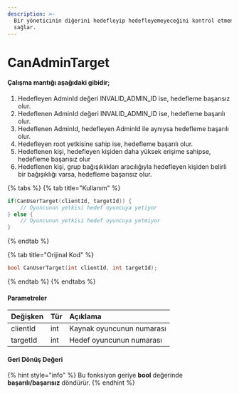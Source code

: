 ```yaml
---
description: >-
  Bir yöneticinin diğerini hedefleyip hedefleyemeyeceğini kontrol etmenizi
  sağlar.
---
```


# CanAdminTarget

#### Çalışma mantığı aşağıdaki gibidir;

1. Hedefleyen AdminId değeri INVALID\_ADMIN\_ID ise, hedefleme başarısız olur.
2. Hedeflenen AdminId değeri INVALID\_ADMIN\_ID ise, hedefleme başarılı olur.
3. Hedeflenen AdminId, hedefleyen AdminId ile aynıysa hedefleme başarılı olur.
4. Hedefleyen root yetkisine sahip ise, hedefleme başarılı olur.
5. Hedeflenen kişi, hedefleyen kişiden daha yüksek erişime sahipse, hedefleme başarısız olur
6. Hedeflenen kişi, grup bağışıklıkları aracılığıyla hedefleyen kişiden belirli bir bağışıklığı varsa, hedefleme başarısız olur.

{% tabs %}
{% tab title="Kullanım" %}
```cpp
if(CanUserTarget(clientId, targetId)) {
    // Oyuncunun yetkisi hedef oyuncuya yetiyor
} else {
    // Oyuncunun yetkisi hedef oyuncuya yetmiyor
}
```
{% endtab %}

{% tab title="Orijinal Kod" %}
```cpp
bool CanUserTarget(int clientId, int targetId);
```
{% endtab %}
{% endtabs %}

#### Parametreler

| Değişken | Tür | Açıklama |
| :--- | :--- | :--- |
| clientId | int | Kaynak oyuncunun numarası |
| targetId | int | Hedef oyuncunun numarası |

#### Geri Dönüş Değeri

{% hint style="info" %}
Bu fonksiyon geriye **bool** değerinde **başarılı/başarısız** döndürür.
{% endhint %}


